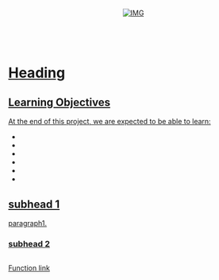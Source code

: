 <!-- repo image -->
<br />
<div align="center">
  <a href="https://github.com/github_username/repo_name">
    <img src="https://github.com/Abubacer/README-Template/blob/master/images/banner.png" alt="IMG" 
  </a>

<h1 align="center"></h1>
<div align="left">
<br />

# Heading

## Learning Objectives

At the end of this project, we are expected to be able to learn:

- 
- 
- 
- 
- 
- 

## subhead 1

paragraph1.

### subhead 2
```
```

[Function link](https://github.com/alx-tools/0x1C.c)

</div>
